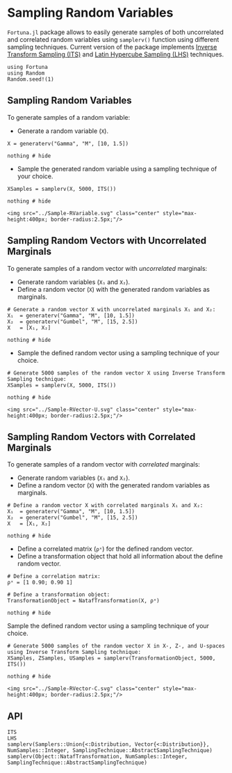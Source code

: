 # Sampling Random Variables

`Fortuna.jl` package allows to easily generate samples of both uncorrelated and correlated random variables using `samplerv()` function using different sampling techniques. Current version of the package implements [Inverse Transform Sampling (ITS)](https://en.wikipedia.org/wiki/Inverse_transform_sampling) and [Latin Hypercube Sampling (LHS)](https://en.wikipedia.org/wiki/Latin_hypercube_sampling) techniques.

```@setup 1
using Fortuna
using Random
Random.seed!(1)
```

## Sampling Random Variables

To generate samples of a random variable:

- Generate a random variable (`X`).

```@example 1
X = generaterv("Gamma", "M", [10, 1.5])

nothing # hide
```

- Sample the generated random variable using a sampling technique of your choice.

```@example 1
XSamples = samplerv(X, 5000, ITS())

nothing # hide
```

```@raw html
<img src="../Sample-RVariable.svg" class="center" style="max-height:400px; border-radius:2.5px;"/>
```

## Sampling Random Vectors with Uncorrelated Marginals

To generate samples of a random vector with *uncorrelated* marginals:

- Generate random variables (`X₁` and `X₂`).
- Define a random vector (`X`) with the generated random variables as marginals.

```@example 1
# Generate a random vector X with uncorrelated marginals X₁ and X₂:
X₁  = generaterv("Gamma", "M", [10, 1.5])
X₂  = generaterv("Gumbel", "M", [15, 2.5])
X   = [X₁, X₂]

nothing # hide
```

- Sample the defined random vector using a sampling technique of your choice.

```@example 1
# Generate 5000 samples of the random vector X using Inverse Transform Sampling technique:
XSamples = samplerv(X, 5000, ITS())

nothing # hide
```

```@raw html
<img src="../Sample-RVector-U.svg" class="center" style="max-height:400px; border-radius:2.5px;"/>
```

## Sampling Random Vectors with Correlated Marginals

To generate samples of a random vector with *correlated* marginals:

- Generate random variables (`X₁` and `X₂`).
- Define a random vector (`X`) with the generated random variables as marginals.

```@example 1
# Define a random vector X with correlated marginals X₁ and X₂:
X₁  = generaterv("Gamma", "M", [10, 1.5])
X₂  = generaterv("Gumbel", "M", [15, 2.5])
X   = [X₁, X₂]

nothing # hide
```

- Define a correlated matrix (`ρˣ`) for the defined random vector.
- Define a transformation object that hold all information about the define random vector.

```@example 1
# Define a correlation matrix:
ρˣ = [1 0.90; 0.90 1]

# Define a transformation object:
TransformationObject = NatafTransformation(X, ρˣ)

nothing # hide
```

Sample the defined random vector using a sampling technique of your choice.

```@example 1
# Generate 5000 samples of the random vector X in X-, Z-, and U-spaces using Inverse Transform Sampling technique:
XSamples, ZSamples, USamples = samplerv(TransformationObject, 5000, ITS())

nothing # hide
```

```@raw html
<img src="../Sample-RVector-C.svg" class="center" style="max-height:400px; border-radius:2.5px;"/>
```

## API

```@docs
ITS
LHS
samplerv(Samplers::Union{<:Distribution, Vector{<:Distribution}}, NumSamples::Integer, SamplingTechnique::AbstractSamplingTechnique)
samplerv(Object::NatafTransformation, NumSamples::Integer, SamplingTechnique::AbstractSamplingTechnique)
```